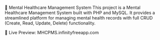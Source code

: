 
🧠 Mental Healthcare Management System
This project is a Mental Healthcare Management System built with PHP and MySQL. It provides a streamlined platform for managing mental health records with full CRUD (Create, Read, Update, Delete) functionality.



🔗 Live Preview: MHCPMS.infinityfreeapp.com

